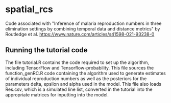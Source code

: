 # spatial_rcs
Code associated with "Inference of malaria reproduction numbers in three elimination settings by combining  temporal data and distance metrics" by Routledge et al. https://www.nature.com/articles/s41598-021-93238-0

## Running the tutorial code
The file tutorial.R contains the code required to set up the algorithm, including TensorFlow and Tensorflow-probability. This file sources the function_genRC.R code containing the algorithm used to generate estimates of individual reproduction numbers as well as the posteriors for the parameters delta, epsilon and alpha used in the model.
This file also loads Res.csv, which is a simulated line list, converted  in the tutorial into the appropriate matrices for inputting into the model.



